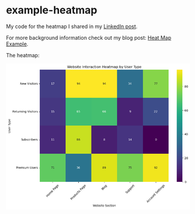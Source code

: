 # example-heatmap

My code for the heatmap I shared in my [LinkedIn post](https://www.linkedin.com/posts/kellyjianadams_today-is-the-first-time-ive-created-a-heatmap-activity-7217624942207545344-5AOk). 

For more background information check out my blog post: [Heat Map Example](https://www.kellyjadams.com/post/heatmap-example-for-linkedin-post-7-12-24). 

The heatmap:

![Image](image_7-12-24.png)
